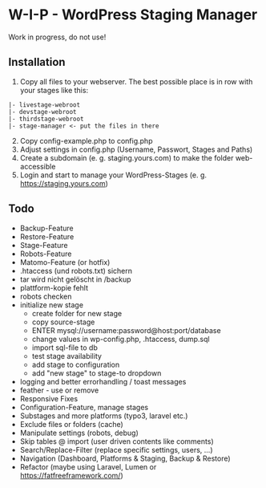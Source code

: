 # W-I-P - WordPress Staging Manager

Work in progress, do not use!

## Installation

1) Copy all files to your webserver. The best possible place is in row with your stages like this:
```
|- livestage-webroot
|- devstage-webroot
|- thirdstage-webroot
|- stage-manager <- put the files in there
```
2) Copy config-example.php to config.php
3) Adjust settings in config.php (Username, Passwort, Stages and Paths)
4) Create a subdomain (e. g. staging.yours.com) to make the folder web-accessible
5) Login and start to manage your WordPress-Stages (e. g. https://staging.yours.com)

## Todo

- Backup-Feature
- Restore-Feature
- Stage-Feature
- Robots-Feature
- Matomo-Feature (or hotfix)
- .htaccess (und robots.txt) sichern
- tar wird nicht gelöscht in /backup
- plattform-kopie fehlt
- robots checken
- initialize new stage
  - create folder for new stage
  - copy source-stage
  - ENTER mysql://username:password@host:port/database
  - change values in wp-config.php, .htaccess, dump.sql
  - import sql-file to db
  - test stage availability
  - add stage to configuration
  - add "new stage" to stage-to dropdown
- logging and better errorhandling / toast messages
- feather - use or remove
- Responsive Fixes
- Configuration-Feature, manage stages
- Substages and more platforms (typo3, laravel etc.)
- Exclude files or folders (cache)
- Manipulate settings (robots, debug)
- Skip tables @ import (user driven contents like comments)
- Search/Replace-Filter (replace specific settings, users, ...)
- Navigation (Dashboard, Platforms & Staging, Backup & Restore)
- Refactor (maybe using Laravel, Lumen or https://fatfreeframework.com/)
